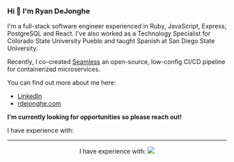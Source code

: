 ### Hi 👋 I'm Ryan DeJonghe

I'm a full-stack software engineer experienced in Ruby, JavaScript, Express, PostgreSQL and React. I've also worked as a Technology Specialist for Colorado State University Pueblo and taught Spanish at San Diego State University.

Recently, I co-created [Seamless](https://seamless-cicd.com/) an open-source, low-config CI/CD pipeline for containerized microservices.

You can find out more about me here:
- [LinkedIn](https://https://www.linkedin.com/in/ryan-dejonghe-50a822272/)
- [rdejonghe.com](https://rdejonghe.com/)

**I'm currently looking for opportunities so please reach out!**

I have experience with:

---

<p align="center">
  I have experience with:
  <a href="https://skillicons.dev">
    <img src="https://skillicons.dev/icons?i=aws,bash,bootstrap,docker,express,figma,git,github,go,heroku,js,jest,mongodb,nginx,nodejs,postgres,postman,prisma,react,redis,ruby,tailwind,ts,vscode&perline=6" />
  </a>
</p>



<!--
**RDeJonghe/RDeJonghe** is a ✨ _special_ ✨ repository because its `README.md` (this file) appears on your GitHub profile.
-->
